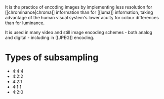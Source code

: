 It is the practice of encoding images by implementing less resolution for [[chrominance|chroma]] information than for [[luma]] information, taking advantage of the human visual system's lower acuity for colour differences than for luminance.

It is used in many video and still image encoding schemes - both analog and digital - including in [[JPEG]] encoding.


# Types of subsampling
- 4:4:4
- 4:2:2
- 4:2:1
- 4:1:1
- 4:2:0
